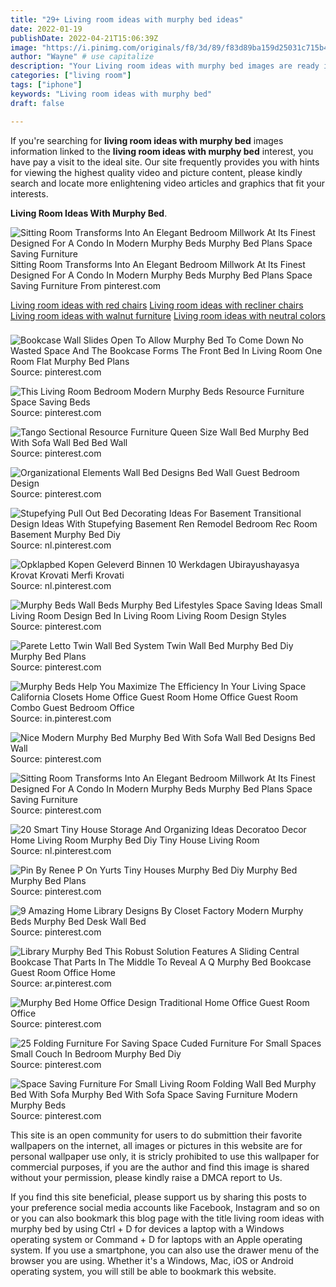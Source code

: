 ```yaml
---
title: "29+ Living room ideas with murphy bed ideas"
date: 2022-01-19
publishDate: 2022-04-21T15:06:39Z
image: "https://i.pinimg.com/originals/f8/3d/89/f83d89ba159d25031c715b41bf8477c6.jpg"
author: "Wayne" # use capitalize
description: "Your Living room ideas with murphy bed images are ready in this website. Living room ideas with murphy bed are a topic that is being searched for and liked by netizens now. You can Download the Living room ideas with murphy bed files here. Find and Download all royalty-free vectors."
categories: ["living room"]
tags: ["iphone"]
keywords: "Living room ideas with murphy bed"
draft: false

---
```


If you're searching for **living room ideas with murphy bed** images information linked to the **living room ideas with murphy bed** interest, you have pay a visit to the ideal  site.  Our site frequently  provides you with  hints  for viewing  the highest  quality video and picture  content, please kindly search and locate more enlightening video articles and graphics  that fit your interests.

**Living Room Ideas With Murphy Bed**. 

![Sitting Room Transforms Into An Elegant Bedroom Millwork At Its Finest Designed For A Condo In Modern Murphy Beds Murphy Bed Plans Space Saving Furniture](https://i.pinimg.com/originals/4b/58/10/4b5810f92963ee2ecd2b948c277ca89f.png "Sitting Room Transforms Into An Elegant Bedroom Millwork At Its Finest Designed For A Condo In Modern Murphy Beds Murphy Bed Plans Space Saving Furniture")
Sitting Room Transforms Into An Elegant Bedroom Millwork At Its Finest Designed For A Condo In Modern Murphy Beds Murphy Bed Plans Space Saving Furniture From pinterest.com

[Living room ideas with red chairs](/living-room-ideas-with-red-chairs/)
[Living room ideas with recliner chairs](/living-room-ideas-with-recliner-chairs/)
[Living room ideas with walnut furniture](/living-room-ideas-with-walnut-furniture/)
[Living room ideas with neutral colors](/living-room-ideas-with-neutral-colors/)



### 

 


![Bookcase Wall Slides Open To Allow Murphy Bed To Come Down No Wasted Space And The Bookcase Forms The Front Bed In Living Room One Room Flat Murphy Bed Plans](https://i.pinimg.com/originals/2c/9c/87/2c9c87474e1aca0e1d1397029fe05e10.jpg "Bookcase Wall Slides Open To Allow Murphy Bed To Come Down No Wasted Space And The Bookcase Forms The Front Bed In Living Room One Room Flat Murphy Bed Plans")
Source: pinterest.com

 

![This Living Room Bedroom Modern Murphy Beds Resource Furniture Space Saving Beds](https://i.pinimg.com/474x/c4/0d/d8/c40dd891c048bfa98c26f11967e39592--space-saver-interiordesign.jpg "This Living Room Bedroom Modern Murphy Beds Resource Furniture Space Saving Beds")
Source: pinterest.com

 

![Tango Sectional Resource Furniture Queen Size Wall Bed Murphy Bed With Sofa Wall Bed Bed Wall](https://i.pinimg.com/736x/de/95/56/de95568a3e1a4ec7513b82daec9093e0--wall-beds--beds.jpg "Tango Sectional Resource Furniture Queen Size Wall Bed Murphy Bed With Sofa Wall Bed Bed Wall")
Source: pinterest.com

 

![Organizational Elements Wall Bed Designs Bed Wall Guest Bedroom Design](https://i.pinimg.com/originals/b3/24/e4/b324e4d07ebe34a7e837072c0d41d7e9.jpg "Organizational Elements Wall Bed Designs Bed Wall Guest Bedroom Design")
Source: pinterest.com

 

![Stupefying Pull Out Bed Decorating Ideas For Basement Transitional Design Ideas With Stupefying Basement Ren Remodel Bedroom Rec Room Basement Murphy Bed Diy](https://i.pinimg.com/originals/76/a6/f8/76a6f8fca1d372d6a7857f7f9a26cf22.jpg "Stupefying Pull Out Bed Decorating Ideas For Basement Transitional Design Ideas With Stupefying Basement Ren Remodel Bedroom Rec Room Basement Murphy Bed Diy")
Source: nl.pinterest.com

 

![Opklapbed Kopen Geleverd Binnen 10 Werkdagen Ubirayushayasya Krovat Krovati Merfi Krovati](https://i.pinimg.com/564x/5b/f2/ea/5bf2eaa08ce7d6a2c64d19ef8618427b.jpg "Opklapbed Kopen Geleverd Binnen 10 Werkdagen Ubirayushayasya Krovat Krovati Merfi Krovati")
Source: nl.pinterest.com

 

![Murphy Beds Wall Beds Murphy Bed Lifestyles Space Saving Ideas Small Living Room Design Bed In Living Room Living Room Design Styles](https://i.pinimg.com/736x/71/9a/9c/719a9cf3eac98132bf8e71972313d26e.jpg "Murphy Beds Wall Beds Murphy Bed Lifestyles Space Saving Ideas Small Living Room Design Bed In Living Room Living Room Design Styles")
Source: pinterest.com

 

![Parete Letto Twin Wall Bed System Twin Wall Bed Murphy Bed Diy Murphy Bed Plans](https://i.pinimg.com/originals/1a/c1/19/1ac119c62490e5a16b1d8620827b6470.jpg "Parete Letto Twin Wall Bed System Twin Wall Bed Murphy Bed Diy Murphy Bed Plans")
Source: pinterest.com

 

![Murphy Beds Help You Maximize The Efficiency In Your Living Space California Closets Home Office Guest Room Home Office Guest Room Combo Guest Bedroom Office](https://i.pinimg.com/originals/96/4f/c7/964fc7d8b1341da4707eb83f47dfe212.jpg "Murphy Beds Help You Maximize The Efficiency In Your Living Space California Closets Home Office Guest Room Home Office Guest Room Combo Guest Bedroom Office")
Source: in.pinterest.com

 

![Nice Modern Murphy Bed Murphy Bed With Sofa Wall Bed Designs Bed Wall](https://i.pinimg.com/originals/89/69/4a/89694a94c1a1a5d59c39e99662d562d5.jpg "Nice Modern Murphy Bed Murphy Bed With Sofa Wall Bed Designs Bed Wall")
Source: pinterest.com

 

![Sitting Room Transforms Into An Elegant Bedroom Millwork At Its Finest Designed For A Condo In Modern Murphy Beds Murphy Bed Plans Space Saving Furniture](https://i.pinimg.com/originals/4b/58/10/4b5810f92963ee2ecd2b948c277ca89f.png "Sitting Room Transforms Into An Elegant Bedroom Millwork At Its Finest Designed For A Condo In Modern Murphy Beds Murphy Bed Plans Space Saving Furniture")
Source: pinterest.com

 

![20 Smart Tiny House Storage And Organizing Ideas Decoratoo Decor Home Living Room Murphy Bed Diy Tiny House Living Room](https://i.pinimg.com/originals/31/7b/a3/317ba383a8242f2c1e92c416ad61a38a.jpg "20 Smart Tiny House Storage And Organizing Ideas Decoratoo Decor Home Living Room Murphy Bed Diy Tiny House Living Room")
Source: nl.pinterest.com

 

![Pin By Renee P On Yurts Tiny Houses Murphy Bed Diy Murphy Bed Murphy Bed Plans](https://i.pinimg.com/originals/73/82/fe/7382fe7428cb64dc575ffdd4dea0f16f.jpg "Pin By Renee P On Yurts Tiny Houses Murphy Bed Diy Murphy Bed Murphy Bed Plans")
Source: pinterest.com

 

![9 Amazing Home Library Designs By Closet Factory Modern Murphy Beds Murphy Bed Desk Wall Bed](https://i.pinimg.com/originals/ff/e8/8e/ffe88ed83b13b1cf9e8f61f6cf3f73b5.jpg "9 Amazing Home Library Designs By Closet Factory Modern Murphy Beds Murphy Bed Desk Wall Bed")
Source: pinterest.com

 

![Library Murphy Bed This Robust Solution Features A Sliding Central Bookcase That Parts In The Middle To Reveal A Q Murphy Bed Bookcase Guest Room Office Home](https://i.pinimg.com/originals/2a/e2/aa/2ae2aa5c7c6993bf2278c242945a6b0b.jpg "Library Murphy Bed This Robust Solution Features A Sliding Central Bookcase That Parts In The Middle To Reveal A Q Murphy Bed Bookcase Guest Room Office Home")
Source: ar.pinterest.com

 

![Murphy Bed Home Office Design Traditional Home Office Guest Room Office](https://i.pinimg.com/originals/9c/c8/62/9cc8625b3e56f5642c65077068a5f699.jpg "Murphy Bed Home Office Design Traditional Home Office Guest Room Office")
Source: pinterest.com

 

![25 Folding Furniture For Saving Space Cuded Furniture For Small Spaces Small Couch In Bedroom Murphy Bed Diy](https://i.pinimg.com/originals/4f/7c/88/4f7c884fae0934f1bcc43cb25f25dfef.jpg "25 Folding Furniture For Saving Space Cuded Furniture For Small Spaces Small Couch In Bedroom Murphy Bed Diy")
Source: pinterest.com

 

![Space Saving Furniture For Small Living Room Folding Wall Bed Murphy Bed With Sofa Murphy Bed With Sofa Space Saving Furniture Modern Murphy Beds](https://i.pinimg.com/originals/f8/3d/89/f83d89ba159d25031c715b41bf8477c6.jpg "Space Saving Furniture For Small Living Room Folding Wall Bed Murphy Bed With Sofa Murphy Bed With Sofa Space Saving Furniture Modern Murphy Beds")
Source: pinterest.com

 

This site is an open community for users to do submittion their favorite wallpapers on the internet, all images or pictures in this website are for personal wallpaper use only, it is stricly prohibited to use this wallpaper for commercial purposes, if you are the author and find this image is shared without your permission, please kindly raise a DMCA report to Us.

If you find this site beneficial, please support us by sharing this posts to your preference social media accounts like Facebook, Instagram and so on or you can also bookmark this blog page with the title living room ideas with murphy bed by using Ctrl + D for devices a laptop with a Windows operating system or Command + D for laptops with an Apple operating system. If you use a smartphone, you can also use the drawer menu of the browser you are using. Whether it's a Windows, Mac, iOS or Android operating system, you will still be able to bookmark this website.
